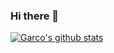 ### Hi there 👋


[![Garco's github stats](https://github-readme-stats.vercel.app/api?username=Garco97&show_icons=true&theme=radical)](https://github.com/anuraghazra/github-readme-stats)
